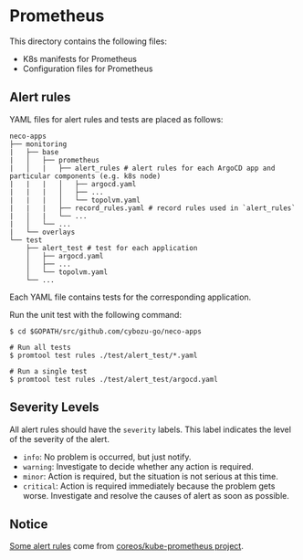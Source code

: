 Prometheus
==========

This directory contains the following files:
- K8s manifests for Prometheus
- Configuration files for Prometheus

Alert rules
-----------

YAML files for alert rules and tests are placed as follows:

```console
neco-apps
├── monitoring
|   ├── base
|   │   ├── prometheus
|   │   |   ├── alert_rules # alert rules for each ArgoCD app and particular components (e.g. k8s node)
|   |   |   │   ├── argocd.yaml
|   |   |   │   ├── ...
|   |   |   │   └── topolvm.yaml
|   |   |   ├── record_rules.yaml # record rules used in `alert_rules`
|   │   |   └── ...
|   │   └── ...
|   └── overlays
└── test
    ├── alert_test # test for each application
    │   ├── argocd.yaml
    │   ├── ...
    │   └── topolvm.yaml
    └── ...
```

Each YAML file contains tests for the corresponding application.

Run the unit test with the following command:

```console
$ cd $GOPATH/src/github.com/cybozu-go/neco-apps

# Run all tests
$ promtool test rules ./test/alert_test/*.yaml

# Run a single test
$ promtool test rules ./test/alert_test/argocd.yaml
```

Severity Levels
---------------

All alert rules should have the `severity` labels. This label indicates the level of the severity of the alert.

- `info`: No problem is occurred, but just notify.
- `warning`: Investigate to decide whether any action is required.
- `minor`: Action is required, but the situation is not serious at this time.
- `critical`: Action is required immediately because the problem gets worse. Investigate and resolve the causes of alert as soon as possible.

Notice
------

[Some alert rules](./alert_rules/kubernetes.yaml) come from [coreos/kube-prometheus project](https://github.com/coreos/kube-prometheus).

